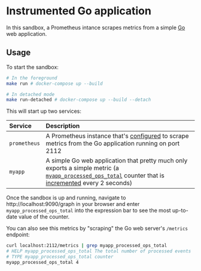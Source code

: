 # Instrumented Go application

In this sandbox, a Prometheus intance scrapes metrics from a simple [Go](https://golang.org) web application.

## Usage

To start the sandbox:

```bash
# In the foreground
make run # docker-compose up --build

# In detached mode
make run-detached # docker-compose up --build --detach
```

This will start up two services:

Service | Description
:-------|:-----------
`prometheus` | A Prometheus instance that's [configured](./prometheus/prometheus.yml) to scrape metrics from the Go application running on port 2112
`myapp` | A simple Go web application that pretty much only exports a simple metric (a [`myapp_processed_ops_total`](./myapp/main.go#L20-L24) counter that is [incremented](./myapp/main.go#L27-L34) every 2 seconds)

Once the sandbox is up and running, navigate to http://localhost:9090/graph in your browser and enter `myapp_processed_ops_total` into the expression bar to see the most up-to-date value of the counter.

You can also see this metrics by "scraping" the Go web server's `/metrics` endpoint:

```bash
curl localhost:2112/metrics | grep myapp_processed_ops_total
# HELP myapp_processed_ops_total The total number of processed events
# TYPE myapp_processed_ops_total counter
myapp_processed_ops_total 4
```